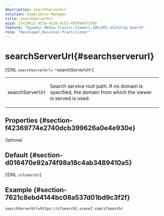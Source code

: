 ```yaml
---
description: searchServerUrl
solution: Experience Manager
title: searchServerUrl
uuid: 2fe19821-923a-4156-9c52-48769467179d
feature: "Dynamic Media Classic,Viewers,SDK/API,eCatalog Search"
role: "Developer,Business Practitioner"
---
```


# searchServerUrl{#searchserverurl}

 [!DNL `searchServerUrl= *`searchServerUrl`*`]

<table id="table_9B98C97485DD4DEB8A6ECBCE8DF6B886"> 
 <tbody> 
  <tr> 
   <td colname="col1"> <p> <span class="codeph"><span class="varname"> searchServerUrl</span> </span> </p> </td> 
   <td colname="col2"> <p> Search service root path. If no domain is specified, the domain from which the viewer is served is used. </p> </td> 
  </tr> 
 </tbody> 
</table>

## Properties {#section-f42369774e2740dcb399626a0e4e930e}

Optional.

## Default {#section-d016470e92a74f98a18c4ab3489410a5}

[!DNL `/s7search/`]

## Example {#section-7621c8ebd4144bc08a537d01bd9c3f2f}

```
searchServerUrl=https://s7search1.scene7.com/s7search/
```